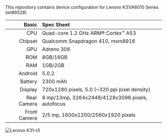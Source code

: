 
This repository contains device configuration for Lenovo K31/A6010 Series (wt86528)

Basic   | Spec Sheet
-------:|:----------
CPU     | Quad-core 1.2 GHz ARM® Cortex™ A53
Chipset | Qualcomm Snapdragon 410, msm8916
GPU     | Adreno 306
ROM     | 8GB/16GB 
RAM     | 1GB/2GB
Android | 5.0.2
Battery | 2300 mAh
Display | 720x1280 pixels, 5.0 (~320 ppi pixel density)
Rear Camera  | 8 mp/13mp, 3264x2448/4128x3096 pixels, autofocus
Front Camera | 2/5 mp, 1600x1200/2560x1920 pixels

![Lenovo K31-t3](http://cdn2.gsmarena.com/vv/pics/lenovo/lenovo-a6010-1.jpg "Lenovo K31-t3")
